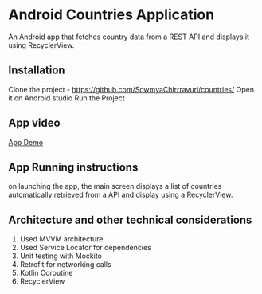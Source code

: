 # Android Countries Application

An Android app that fetches country data from a REST API and displays it using RecyclerView.

## Installation
Clone the project - https://github.com/SowmyaChirrravuri/countries/
Open it on Android studio
Run the Project

## App video
[App Demo](assets/walmart.gif)

## App Running instructions
on launching the app, the main screen displays a list of countries automatically retrieved from a 
 API and display using a RecyclerView.

## Architecture and other technical considerations

1. Used MVVM architecture
2. Used Service Locator for dependencies 
3. Unit testing with Mockito
4. Retrofit for networking calls
5. Kotlin Coroutine
6. RecyclerView

